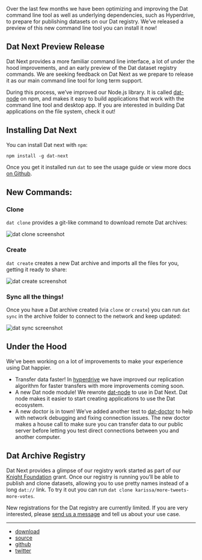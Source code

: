 Over the last few months we have been optimizing and improving the Dat command line tool as well as underlying dependencies, such as Hyperdrive, to prepare for publishing datasets on our Dat registry. We’ve released a preview of this new command line tool you can install it now!

## Dat Next Preview Release

Dat Next provides a more familiar command line interface, a lot of under the hood improvements, and an early preview of the Dat dataset registry commands. We are seeking feedback on Dat Next as we prepare to release it as our main command line tool for long term support.

During this process, we’ve improved our Node.js library. It is called [dat-node](https://github.com/datproject/dat-node) on npm, and makes it easy to build applications that work with the command line tool and desktop app. If you are interested in building Dat applications on the file system, check it out!

## Installing Dat Next

You can install Dat next with `npm`:

```
npm install -g dat-next
```

Once you get it installed run `dat` to see the usage guide or view more docs [on Github](https://github.com/joehand/dat-next).

## New Commands:

### Clone

`dat clone` provides a git-like command to download remote Dat archives:

![dat clone screenshot](https://cloud.githubusercontent.com/assets/684965/21776708/98299422-d650-11e6-8d07-a7a87c471506.png)

### Create

`dat create` creates a new Dat archive and imports all the files for you, getting it ready to share:

![dat create screenshot](https://cloud.githubusercontent.com/assets/684965/21729169/ab9051e4-d3fe-11e6-9ba7-ae674880caff.png)

### Sync all the things!

Once you have a Dat archive created (via `clone` or `create`) you can run `dat sync` in the archive folder to connect to the network and keep updated:

![dat sync screenshot](https://cloud.githubusercontent.com/assets/684965/21776707/981fc852-d650-11e6-8e38-2382c00ac558.png)

## Under the Hood

We’ve been working on a lot of improvements to make your experience using Dat happier.

* Transfer data faster! In [hyperdrive](https://github.com/mafintosh/hyperdrive) we have improved our replication algorithm for faster transfers with more improvements coming soon.
* A new Dat node module! We rewrote [dat-node](https://github.com/datproject/dat-node) to use in Dat Next. Dat node makes it easier to start creating applications to use the Dat ecosystem.
* A new doctor is in town! We’ve added another test to [dat-doctor](https://github.com/joehand/dat-doctor) to help with network debugging and fixing connection issues. The new doctor makes a house call to make sure you can transfer data to our public server before letting you test direct connections between you and another computer.

## Dat Archive Registry

Dat Next provides a glimpse of our registry work started as part of our [Knight Foundation](https://datproject.org/blog/2016-02-01-announcing-publicbits) grant. Once our registry is running you’ll be able to publish and clone datasets, allowing you to use pretty names instead of a long `dat://` link. To try it out you can run `dat clone karissa/more-tweets-more-votes`.

New registrations for the Dat registry are currently limited. If you are very interested, please [send us a message](https://twitter.com/datproject) and tell us about your use case.

---

* [download](https://npmjs.com/dat-next)
* [source](https://github.com/joehand/dat-next)
* [github](https://github.com/datproject)
* [twitter](https://twitter.com/datproject)
